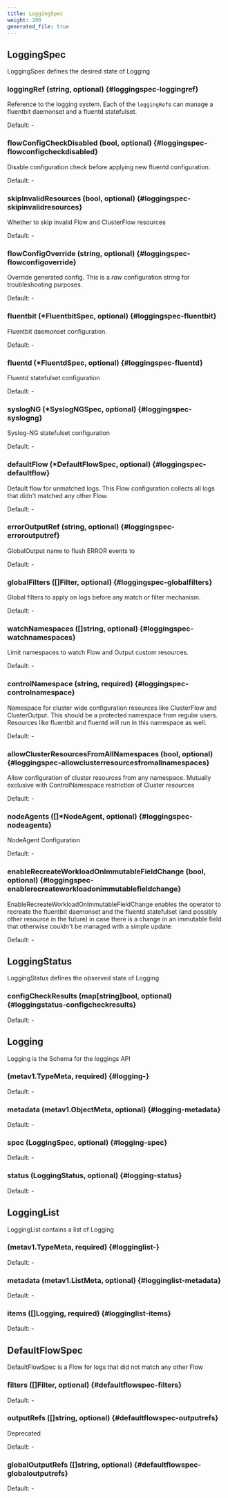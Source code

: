 ```yaml
---
title: LoggingSpec
weight: 200
generated_file: true
---
```


## LoggingSpec

LoggingSpec defines the desired state of Logging

### loggingRef (string, optional) {#loggingspec-loggingref}

Reference to the logging system. Each of the `loggingRef`s can manage a fluentbit daemonset and a fluentd statefulset. 

Default: -

### flowConfigCheckDisabled (bool, optional) {#loggingspec-flowconfigcheckdisabled}

Disable configuration check before applying new fluentd configuration. 

Default: -

### skipInvalidResources (bool, optional) {#loggingspec-skipinvalidresources}

Whether to skip invalid Flow and ClusterFlow resources 

Default: -

### flowConfigOverride (string, optional) {#loggingspec-flowconfigoverride}

Override generated config. This is a *raw* configuration string for troubleshooting purposes. 

Default: -

### fluentbit (*FluentbitSpec, optional) {#loggingspec-fluentbit}

Fluentbit daemonset configuration. 

Default: -

### fluentd (*FluentdSpec, optional) {#loggingspec-fluentd}

Fluentd statefulset configuration 

Default: -

### syslogNG (*SyslogNGSpec, optional) {#loggingspec-syslogng}

Syslog-NG statefulset configuration 

Default: -

### defaultFlow (*DefaultFlowSpec, optional) {#loggingspec-defaultflow}

Default flow for unmatched logs. This Flow configuration collects all logs that didn't matched any other Flow. 

Default: -

### errorOutputRef (string, optional) {#loggingspec-erroroutputref}

GlobalOutput name to flush ERROR events to 

Default: -

### globalFilters ([]Filter, optional) {#loggingspec-globalfilters}

Global filters to apply on logs before any match or filter mechanism. 

Default: -

### watchNamespaces ([]string, optional) {#loggingspec-watchnamespaces}

Limit namespaces to watch Flow and Output custom resources. 

Default: -

### controlNamespace (string, required) {#loggingspec-controlnamespace}

Namespace for cluster wide configuration resources like ClusterFlow and ClusterOutput. This should be a protected namespace from regular users. Resources like fluentbit and fluentd will run in this namespace as well. 

Default: -

### allowClusterResourcesFromAllNamespaces (bool, optional) {#loggingspec-allowclusterresourcesfromallnamespaces}

Allow configuration of cluster resources from any namespace. Mutually exclusive with ControlNamespace restriction of Cluster resources 

Default: -

### nodeAgents ([]*NodeAgent, optional) {#loggingspec-nodeagents}

NodeAgent Configuration 

Default: -

### enableRecreateWorkloadOnImmutableFieldChange (bool, optional) {#loggingspec-enablerecreateworkloadonimmutablefieldchange}

EnableRecreateWorkloadOnImmutableFieldChange enables the operator to recreate the fluentbit daemonset and the fluentd statefulset (and possibly other resource in the future) in case there is a change in an immutable field that otherwise couldn't be managed with a simple update. 

Default: -


## LoggingStatus

LoggingStatus defines the observed state of Logging

### configCheckResults (map[string]bool, optional) {#loggingstatus-configcheckresults}

Default: -


## Logging

Logging is the Schema for the loggings API

###  (metav1.TypeMeta, required) {#logging-}

Default: -

### metadata (metav1.ObjectMeta, optional) {#logging-metadata}

Default: -

### spec (LoggingSpec, optional) {#logging-spec}

Default: -

### status (LoggingStatus, optional) {#logging-status}

Default: -


## LoggingList

LoggingList contains a list of Logging

###  (metav1.TypeMeta, required) {#logginglist-}

Default: -

### metadata (metav1.ListMeta, optional) {#logginglist-metadata}

Default: -

### items ([]Logging, required) {#logginglist-items}

Default: -


## DefaultFlowSpec

DefaultFlowSpec is a Flow for logs that did not match any other Flow

### filters ([]Filter, optional) {#defaultflowspec-filters}

Default: -

### outputRefs ([]string, optional) {#defaultflowspec-outputrefs}

Deprecated 

Default: -

### globalOutputRefs ([]string, optional) {#defaultflowspec-globaloutputrefs}

Default: -


